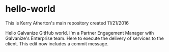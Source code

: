 # hello-world
This is Kerry Atherton's main repository created 11/21/2016

Hello Galvanize GitHub world. I'm a Partner Engagement Manager with Galvanize's Enterprise team. 
Here to execute the delivery of services to the client.
This edit now includes a commit message.

